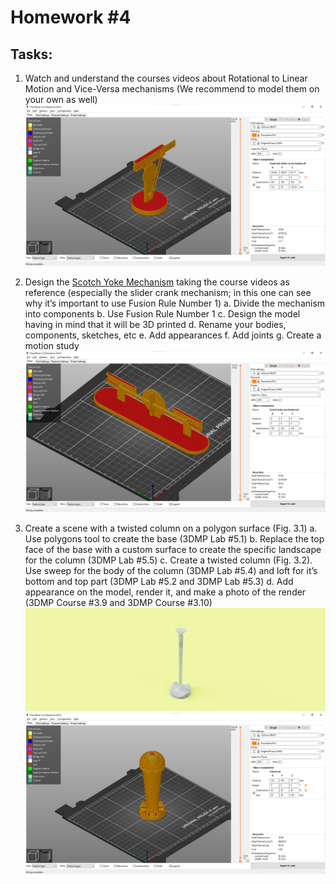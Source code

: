 # Homework #4

## Tasks:
1. Watch and understand the courses videos about Rotational to Linear
Motion and Vice-Versa mechanisms (We recommend to model them on
your own as well)
![Crank-and-slotted-link-mechanism](Crank-and-slotted-link-mechanism.png)

2. Design the [Scotch Yoke Mechanism](https://www.youtube.com/watch?v=HhX-8RyP214) taking the course videos as reference
(especially the slider crank mechanism; in this one can see why it’s
important to use Fusion Rule Number 1)
a. Divide the mechanism into components
b. Use Fusion Rule Number 1
c. Design the model having in mind that it will be 3D printed
d. Rename your bodies, components, sketches, etc
e. Add appearances
f. Add joints
g. Create a motion study
![Scotch-yoke-mechanism](Scotch-yoke-mechanism.png)

3. Create a scene with a twisted column on a polygon surface (Fig. 3.1)
a. Use polygons tool to create the base (3DMP Lab #5.1)
b. Replace the top face of the base with a custom surface to create
the specific landscape for the column (3DMP Lab #5.5)
c. Create a twisted column (Fig. 3.2). Use sweep for the body of the
column (3DMP Lab #5.4) and loft for it’s bottom and top part (3DMP
Lab #5.2 and 3DMP Lab #5.3)
d. Add appearance on the model, render it, and make a photo of the
render (3DMP Course #3.9 and 3DMP Course #3.10)
![Column-render](Column-render.png)
![Column](column.png)
